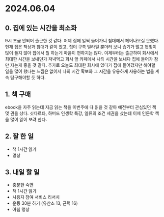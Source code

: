 # 2024.06.04

## 0. 집에 있는 시간을 최소화

9시 조금 안되어 출근한 것 같다. 어제 집에 일찍 들어가니 침대에서 헤어나오질 못했다. 현재 집은 책상과 침대가 같이 있고, 집이 구축 빌라일 뿐더러 보니 습기가 많고 햇빛이 많이 들지 않아 집에서 뭘 하는게 마음이 편하지는 않다. 이제부터는 출근하여 회사에서 최대한 시간을 보내던가 저녁먹고 회사 앞 카페에서 나의 시간을 보내다 집에 들어가 잠만 자는게 좋을 것 같다.
추가로 오늘도 최대한 회사에 있다가 집에 들어갔지만 해야할 일을 많이 했다는 느낌은 없어서 나의 시간 확보와 그 시간을 유용하게 사용하는 법을 계속 탐구해야할 듯 하다.

## 1. 책 구매

ebook을 자주 읽는데 지금 읽는 책을 이번주에 다 읽을 것 같아 예전부터 관심있던 책 몇 권을 샀다. 싯다르타, 하버드 인생학 특강, 일류의 조건 세권을 샀는데 이제 인문학 책을 많이 읽어 보려 한다.

## 2. 잘 한 일

- 책 1시간 읽기
- 명상

## 3. 내일 할 일

- 충분한 숙면
- 책 1시간 읽기
- 사용자 참여 서비스 리서치
- 운동 30분 하기 (유산소 13, 근력 16)
- 아침 명상
